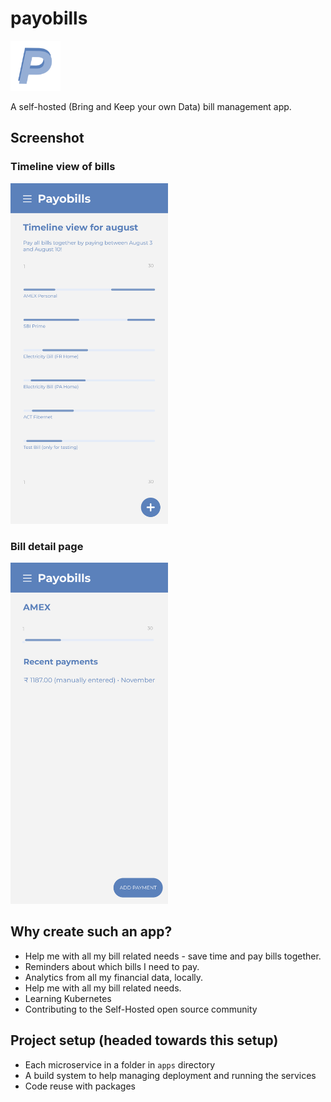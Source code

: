 # payobills

<img src="docs/images/icon.png" alt="Screenshot of the current version of the App" style="width: 5rem">

A self-hosted (Bring and Keep your own Data) bill management app. 

## Screenshot

### Timeline view of bills

<img src="docs/images/timeline-view.png" alt="Screenshot of the current version of the App" style="width: 50%">

### Bill detail page

<img src="docs/images/bill-detail-page.png" alt="Screenshot of adding a bill manually page" style="width: 50%">


## Why create such an app?
- Help me with all my bill related needs - save time and pay bills together.
- Reminders about which bills I need to pay.
- Analytics from all my financial data, locally.
- Help me with all my bill related needs.
- Learning Kubernetes
- Contributing to the Self-Hosted open source community


## Project setup (headed towards this setup)
- Each microservice in a folder in `apps` directory
- A build system to help managing deployment and running the services
- Code reuse with packages 
